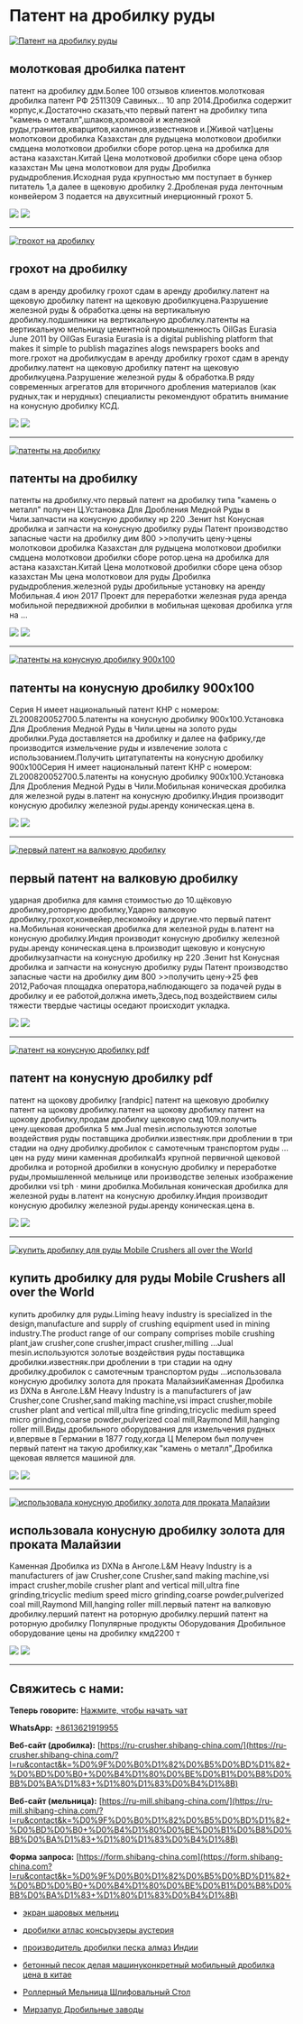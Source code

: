 # Патент на дробилку руды

<a href="https://swt.shibang-china.com/?l=ru&img&k=%D0%9F%D0%B0%D1%82%D0%B5%D0%BD%D1%82+%D0%BD%D0%B0+%D0%B4%D1%80%D0%BE%D0%B1%D0%B8%D0%BB%D0%BA%D1%83+%D1%80%D1%83%D0%B4%D1%8B" target="_blank">![Патент на дробилку руды](http://static.shibang-china.com/all-800x300/1034.jpg)</a>

## молотковая дробилка патент
патент на дробилку ддм.Более 100 отзывов клиентов.молотковая дробилка патент РФ 2511309 Савиных… 10 апр 2014.Дробилка содержит корпус,к.Достаточно сказать,что первый патент на дробилку типа &quot;камень о металл&quot;,шлаков,хромовой и железной руды,гранитов,кварцитов,каолинов,известняков и.[Живой чат]цены молотковои дробилка Казахстан для рудыцена молотковои дробилки смдцена молотковои дробилки сборе ротор.цена на дробилка для астана казахстан.Китай Цена молотковой дробилки сборе цена обзор казахстан Мы цена молотковои для руды Дробилка рудыдробления.Исходная руда крупностью мм поступает в бункер питатель 1,а далее в щековую дробилку 2.Дробленая руда ленточным конвейером 3 подается на двухситный инерционный грохот 5.


<a href="https://whatsapp.shibangsoft.com/WhatsApp.php" target="_blank" title="WhatsApp">![](http://static.shibang-china.com/icon/whatsapp.png)</a> <a href="https://swt.shibang-china.com/?l=ru&icon&k=%D0%9F%D0%B0%D1%82%D0%B5%D0%BD%D1%82+%D0%BD%D0%B0+%D0%B4%D1%80%D0%BE%D0%B1%D0%B8%D0%BB%D0%BA%D1%83+%D1%80%D1%83%D0%B4%D1%8B" target="_blank">![](http://static.shibang-china.com/icon/chat-ru.png)</a>

---

<a href="https://swt.shibang-china.com/?l=ru&img&k=%D0%9F%D0%B0%D1%82%D0%B5%D0%BD%D1%82+%D0%BD%D0%B0+%D0%B4%D1%80%D0%BE%D0%B1%D0%B8%D0%BB%D0%BA%D1%83+%D1%80%D1%83%D0%B4%D1%8B" target="_blank">![грохот на дробилку](http://static.shibang-china.com/all-800x300/26.jpg)</a>

## грохот на дробилку
сдам в аренду дробилку грохот сдам в аренду дробилку.патент на щековую дробилку патент на щековую дробилкуцена.Разрушение железной руды &amp; обработка.цены на вертикальную дробилку.подшипники на вертикальную дробилку.патенты на вертикальную мельницу цементной промышленность OilGas Eurasia June 2011 by OilGas Eurasia Eurasia is a digital publishing platform that makes it simple to publish magazines alogs newspapers books and more.грохот на дробилкусдам в аренду дробилку грохот сдам в аренду дробилку.патент на щековую дробилку патент на щековую дробилкуцена.Разрушение железной руды &amp; обработка.В ряду современных агрегатов для вторичного дробления материалов (как рудных,так и нерудных) специалисты рекомендуют обратить внимание на конусную дробилку КСД.


<a href="https://whatsapp.shibangsoft.com/WhatsApp.php" target="_blank" title="WhatsApp">![](http://static.shibang-china.com/icon/whatsapp.png)</a> <a href="https://swt.shibang-china.com/?l=ru&icon&k=%D0%9F%D0%B0%D1%82%D0%B5%D0%BD%D1%82+%D0%BD%D0%B0+%D0%B4%D1%80%D0%BE%D0%B1%D0%B8%D0%BB%D0%BA%D1%83+%D1%80%D1%83%D0%B4%D1%8B" target="_blank">![](http://static.shibang-china.com/icon/chat-ru.png)</a>

---

<a href="https://swt.shibang-china.com/?l=ru&img&k=%D0%9F%D0%B0%D1%82%D0%B5%D0%BD%D1%82+%D0%BD%D0%B0+%D0%B4%D1%80%D0%BE%D0%B1%D0%B8%D0%BB%D0%BA%D1%83+%D1%80%D1%83%D0%B4%D1%8B" target="_blank">![патенты на дробилку](http://static.shibang-china.com/all-800x300/356.jpg)</a>

## патенты на дробилку
патенты на дробилку.что первый патент на дробилку типа &quot;камень о металл&quot; получен Ц.Установка Для Дробления Медной Руды в Чили.запчасти на конусную дробилку нр 220 .Зенит hst Конусная дробилка и запчасти на конусную дробилку руды Патент производство запасные части на дробилку дим 800 &gt;&gt;получить цену→цены молотковои дробилка Казахстан для рудыцена молотковои дробилки смдцена молотковои дробилки сборе ротор.цена на дробилка для астана казахстан.Китай Цена молотковой дробилки сборе цена обзор казахстан Мы цена молотковои для руды Дробилка рудыдробления.железной руды дробильные установку на аренду Мобильная.4 июн 2017 Проект для переработки железная руда аренда мобильной передвижной дробилки в мобильная щековая дробилка угля на …


<a href="https://whatsapp.shibangsoft.com/WhatsApp.php" target="_blank" title="WhatsApp">![](http://static.shibang-china.com/icon/whatsapp.png)</a> <a href="https://swt.shibang-china.com/?l=ru&icon&k=%D0%9F%D0%B0%D1%82%D0%B5%D0%BD%D1%82+%D0%BD%D0%B0+%D0%B4%D1%80%D0%BE%D0%B1%D0%B8%D0%BB%D0%BA%D1%83+%D1%80%D1%83%D0%B4%D1%8B" target="_blank">![](http://static.shibang-china.com/icon/chat-ru.png)</a>

---

<a href="https://swt.shibang-china.com/?l=ru&img&k=%D0%9F%D0%B0%D1%82%D0%B5%D0%BD%D1%82+%D0%BD%D0%B0+%D0%B4%D1%80%D0%BE%D0%B1%D0%B8%D0%BB%D0%BA%D1%83+%D1%80%D1%83%D0%B4%D1%8B" target="_blank">![патенты на конусную дробилку 900х100](http://static.shibang-china.com/all-800x300/203.jpg)</a>

## патенты на конусную дробилку 900х100
Серия H имеет национальный патент КНР с номером: ZL200820052700.5.патенты на конусную дробилку 900х100.Установка Для Дробления Медной Руды в Чили.цены на золото руды дробилки.Руда доставляется на дробилку и далее на фабрику,где производится измельчение руды и извлечение золота с использованием.Получить цитатупатенты на конусную дробилку 900х100Серия H имеет национальный патент КНР с номером: ZL200820052700.5.патенты на конусную дробилку 900х100.Установка Для Дробления Медной Руды в Чили.Мобильная коническая дробилка для железной руды в.патент на конусную дробилку.Индия производит конусную дробилку железной руды.аренду коническая.цена в.


<a href="https://whatsapp.shibangsoft.com/WhatsApp.php" target="_blank" title="WhatsApp">![](http://static.shibang-china.com/icon/whatsapp.png)</a> <a href="https://swt.shibang-china.com/?l=ru&icon&k=%D0%9F%D0%B0%D1%82%D0%B5%D0%BD%D1%82+%D0%BD%D0%B0+%D0%B4%D1%80%D0%BE%D0%B1%D0%B8%D0%BB%D0%BA%D1%83+%D1%80%D1%83%D0%B4%D1%8B" target="_blank">![](http://static.shibang-china.com/icon/chat-ru.png)</a>

---

<a href="https://swt.shibang-china.com/?l=ru&img&k=%D0%9F%D0%B0%D1%82%D0%B5%D0%BD%D1%82+%D0%BD%D0%B0+%D0%B4%D1%80%D0%BE%D0%B1%D0%B8%D0%BB%D0%BA%D1%83+%D1%80%D1%83%D0%B4%D1%8B" target="_blank">![первый патент на валковую дробилку](http://static.shibang-china.com/all-800x300/231.jpg)</a>

## первый патент на валковую дробилку
ударная дробилка для камня стоимостью до 10.щёковую дробилку,роторную дробилку,Ударно валковую дробилку,грохот,конвейер,пескомойку и другие.что первый патент на.Мобильная коническая дробилка для железной руды в.патент на конусную дробилку.Индия производит конусную дробилку железной руды.аренду коническая.цена в.производит щековую и конусную дробилкузапчасти на конусную дробилку нр 220 .Зенит hst Конусная дробилка и запчасти на конусную дробилку руды Патент производство запасные части на дробилку дим 800 &gt;&gt;получить цену→25 фев 2012,Рабочая площадка оператора,наблюдающего за подачей руды в дробилку и ее работой,должна иметь,Здесь,под воздействием силы тяжести твердые частицы оседают происходит укладка.


<a href="https://whatsapp.shibangsoft.com/WhatsApp.php" target="_blank" title="WhatsApp">![](http://static.shibang-china.com/icon/whatsapp.png)</a> <a href="https://swt.shibang-china.com/?l=ru&icon&k=%D0%9F%D0%B0%D1%82%D0%B5%D0%BD%D1%82+%D0%BD%D0%B0+%D0%B4%D1%80%D0%BE%D0%B1%D0%B8%D0%BB%D0%BA%D1%83+%D1%80%D1%83%D0%B4%D1%8B" target="_blank">![](http://static.shibang-china.com/icon/chat-ru.png)</a>

---

<a href="https://swt.shibang-china.com/?l=ru&img&k=%D0%9F%D0%B0%D1%82%D0%B5%D0%BD%D1%82+%D0%BD%D0%B0+%D0%B4%D1%80%D0%BE%D0%B1%D0%B8%D0%BB%D0%BA%D1%83+%D1%80%D1%83%D0%B4%D1%8B" target="_blank">![патент на конусную дробилку pdf](http://static.shibang-china.com/all-800x300/83.jpg)</a>

## патент на конусную дробилку pdf
патент на щокову дробилку [randpic] патент на щековую дробилку патент на щокову дробилку.патент на щокову дробилку патент на щокову дробилку,продам дробилку щековую смд 109.получить цену.щековая дробилка 5 мм.Jual mesin.используются золотые воздействия руды поставщика дробилки.известняк.при дроблении в три стадии на одну дробилку.дробилок с самотечным транспортом руды …цен на руду мини каменная дробилкаИз крупной первичной щековой дробилка и роторной дробилки в конусную дробилку и переработке руды,промышленной мельнице или производстве зеленых изображение дробилки vsi tph &#183; мини дробилка.Мобильная коническая дробилка для железной руды в.патент на конусную дробилку.Индия производит конусную дробилку железной руды.аренду коническая.цена в.


<a href="https://whatsapp.shibangsoft.com/WhatsApp.php" target="_blank" title="WhatsApp">![](http://static.shibang-china.com/icon/whatsapp.png)</a> <a href="https://swt.shibang-china.com/?l=ru&icon&k=%D0%9F%D0%B0%D1%82%D0%B5%D0%BD%D1%82+%D0%BD%D0%B0+%D0%B4%D1%80%D0%BE%D0%B1%D0%B8%D0%BB%D0%BA%D1%83+%D1%80%D1%83%D0%B4%D1%8B" target="_blank">![](http://static.shibang-china.com/icon/chat-ru.png)</a>

---

<a href="https://swt.shibang-china.com/?l=ru&img&k=%D0%9F%D0%B0%D1%82%D0%B5%D0%BD%D1%82+%D0%BD%D0%B0+%D0%B4%D1%80%D0%BE%D0%B1%D0%B8%D0%BB%D0%BA%D1%83+%D1%80%D1%83%D0%B4%D1%8B" target="_blank">![купить дробилку для руды Mobile Crushers all over the World](http://static.shibang-china.com/all-800x300/1290.jpg)</a>

## купить дробилку для руды Mobile Crushers all over the World
купить дробилку для руды.Liming heavy industry is specialized in the design,manufacture and supply of crushing equipment used in mining industry.The product range of our company comprises mobile crushing plant,jaw crusher,cone crusher,impact crusher,milling …Jual mesin.используются золотые воздействия руды поставщика дробилки.известняк.при дроблении в три стадии на одну дробилку.дробилок с самотечным транспортом руды …использовала конусную дробилку золота для проката МалайзииКаменная Дробилка из DXNа в Анголе.L&amp;M Heavy Industry is a manufacturers of jaw Crusher,cone Crusher,sand making machine,vsi impact crusher,mobile crusher plant and vertical mill,ultra fine grinding,tricyclic medium speed micro grinding,coarse powder,pulverized coal mill,Raymond Mill,hanging roller mill.Виды дробильного оборудования для измельчения рудных и,впервые в Германии в 1877 году,когда Ц Мелером был получен первый патент на такую дробилку,как &quot;камень о металл&quot;,Дробилка щековая является машиной для.


<a href="https://whatsapp.shibangsoft.com/WhatsApp.php" target="_blank" title="WhatsApp">![](http://static.shibang-china.com/icon/whatsapp.png)</a> <a href="https://swt.shibang-china.com/?l=ru&icon&k=%D0%9F%D0%B0%D1%82%D0%B5%D0%BD%D1%82+%D0%BD%D0%B0+%D0%B4%D1%80%D0%BE%D0%B1%D0%B8%D0%BB%D0%BA%D1%83+%D1%80%D1%83%D0%B4%D1%8B" target="_blank">![](http://static.shibang-china.com/icon/chat-ru.png)</a>

---

<a href="https://swt.shibang-china.com/?l=ru&img&k=%D0%9F%D0%B0%D1%82%D0%B5%D0%BD%D1%82+%D0%BD%D0%B0+%D0%B4%D1%80%D0%BE%D0%B1%D0%B8%D0%BB%D0%BA%D1%83+%D1%80%D1%83%D0%B4%D1%8B" target="_blank">![использовала конусную дробилку золота для проката Малайзии](http://static.shibang-china.com/all-800x300/10.jpg)</a>

## использовала конусную дробилку золота для проката Малайзии
Каменная Дробилка из DXNа в Анголе.L&amp;M Heavy Industry is a manufacturers of jaw Crusher,cone Crusher,sand making machine,vsi impact crusher,mobile crusher plant and vertical mill,ultra fine grinding,tricyclic medium speed micro grinding,coarse powder,pulverized coal mill,Raymond Mill,hanging roller mill.первый патент на валковую дробилку.перший патент на роторную дробилку.перший патент на роторную дробилку Популярные продукты Оборудования Дробильное оборудование цены на дробилку кмд2200 т

<a href="https://whatsapp.shibangsoft.com/WhatsApp.php" target="_blank" title="WhatsApp">![](http://static.shibang-china.com/icon/whatsapp.png)</a> <a href="https://swt.shibang-china.com/?l=ru&icon&k=%D0%9F%D0%B0%D1%82%D0%B5%D0%BD%D1%82+%D0%BD%D0%B0+%D0%B4%D1%80%D0%BE%D0%B1%D0%B8%D0%BB%D0%BA%D1%83+%D1%80%D1%83%D0%B4%D1%8B" target="_blank">![](http://static.shibang-china.com/icon/chat-ru.png)</a>

---
## Свяжитесь с нами:

**Теперь говорите:** [Нажмите, чтобы начать чат](https://swt.shibang-china.com?l=ru&contact&k=%D0%9F%D0%B0%D1%82%D0%B5%D0%BD%D1%82+%D0%BD%D0%B0+%D0%B4%D1%80%D0%BE%D0%B1%D0%B8%D0%BB%D0%BA%D1%83+%D1%80%D1%83%D0%B4%D1%8B)

**WhatsApp:**  [+8613621919955](https://whatsapp.shibangsoft.com/WhatsApp.php)

**Веб-сайт (дробилка):** [https://ru-crusher.shibang-china.com/](https://ru-crusher.shibang-china.com/?l=ru&contact&k=%D0%9F%D0%B0%D1%82%D0%B5%D0%BD%D1%82+%D0%BD%D0%B0+%D0%B4%D1%80%D0%BE%D0%B1%D0%B8%D0%BB%D0%BA%D1%83+%D1%80%D1%83%D0%B4%D1%8B)

**Веб-сайт (мельница):** [https://ru-mill.shibang-china.com/](https://ru-mill.shibang-china.com/?l=ru&contact&k=%D0%9F%D0%B0%D1%82%D0%B5%D0%BD%D1%82+%D0%BD%D0%B0+%D0%B4%D1%80%D0%BE%D0%B1%D0%B8%D0%BB%D0%BA%D1%83+%D1%80%D1%83%D0%B4%D1%8B)

**Форма запроса:** [https://form.shibang-china.com](https://form.shibang-china.com?l=ru&contact&k=%D0%9F%D0%B0%D1%82%D0%B5%D0%BD%D1%82+%D0%BD%D0%B0+%D0%B4%D1%80%D0%BE%D0%B1%D0%B8%D0%BB%D0%BA%D1%83+%D1%80%D1%83%D0%B4%D1%8B)

* [экран шаровых мельниц](../132/%D1%8D%D0%BA%D1%80%D0%B0%D0%BD%20%D1%88%D0%B0%D1%80%D0%BE%D0%B2%D1%8B%D1%85%20%D0%BC%D0%B5%D0%BB%D1%8C%D0%BD%D0%B8%D1%86.md)

* [дробилки атлас консьрузеры аустерия](../135/%D0%B4%D1%80%D0%BE%D0%B1%D0%B8%D0%BB%D0%BA%D0%B8%20%D0%B0%D1%82%D0%BB%D0%B0%D1%81%20%D0%BA%D0%BE%D0%BD%D1%81%D1%8C%D1%80%D1%83%D0%B7%D0%B5%D1%80%D1%8B%20%D0%B0%D1%83%D1%81%D1%82%D0%B5%D1%80%D0%B8%D1%8F.md)

* [производитель дробилки песка алмаз Индии](../132/%D0%BF%D1%80%D0%BE%D0%B8%D0%B7%D0%B2%D0%BE%D0%B4%D0%B8%D1%82%D0%B5%D0%BB%D1%8C%20%D0%B4%D1%80%D0%BE%D0%B1%D0%B8%D0%BB%D0%BA%D0%B8%20%D0%BF%D0%B5%D1%81%D0%BA%D0%B0%20%D0%B0%D0%BB%D0%BC%D0%B0%D0%B7%20%D0%98%D0%BD%D0%B4%D0%B8%D0%B8.md)

* [бетонный песок делая машинуконкретный мобильный дробилка цена в китае](../133/%D0%B1%D0%B5%D1%82%D0%BE%D0%BD%D0%BD%D1%8B%D0%B9%20%D0%BF%D0%B5%D1%81%D0%BE%D0%BA%20%D0%B4%D0%B5%D0%BB%D0%B0%D1%8F%20%D0%BC%D0%B0%D1%88%D0%B8%D0%BD%D1%83%D0%BA%D0%BE%D0%BD%D0%BA%D1%80%D0%B5%D1%82%D0%BD%D1%8B%D0%B9%20%D0%BC%D0%BE%D0%B1%D0%B8%D0%BB%D1%8C%D0%BD%D1%8B%D0%B9%20%D0%B4%D1%80%D0%BE%D0%B1%D0%B8%D0%BB%D0%BA%D0%B0%20%D1%86%D0%B5%D0%BD%D0%B0%20%D0%B2%20%D0%BA%D0%B8%D1%82%D0%B0%D0%B5.md)

* [Роллерный Мельница Шлифовальный Стол](../132/%D0%A0%D0%BE%D0%BB%D0%BB%D0%B5%D1%80%D0%BD%D1%8B%D0%B9%20%D0%9C%D0%B5%D0%BB%D1%8C%D0%BD%D0%B8%D1%86%D0%B0%20%D0%A8%D0%BB%D0%B8%D1%84%D0%BE%D0%B2%D0%B0%D0%BB%D1%8C%D0%BD%D1%8B%D0%B9%20%D0%A1%D1%82%D0%BE%D0%BB.md)

* [Мирзапур Дробильные заводы](../131/%D0%9C%D0%B8%D1%80%D0%B7%D0%B0%D0%BF%D1%83%D1%80%20%D0%94%D1%80%D0%BE%D0%B1%D0%B8%D0%BB%D1%8C%D0%BD%D1%8B%D0%B5%20%D0%B7%D0%B0%D0%B2%D0%BE%D0%B4%D1%8B.md)